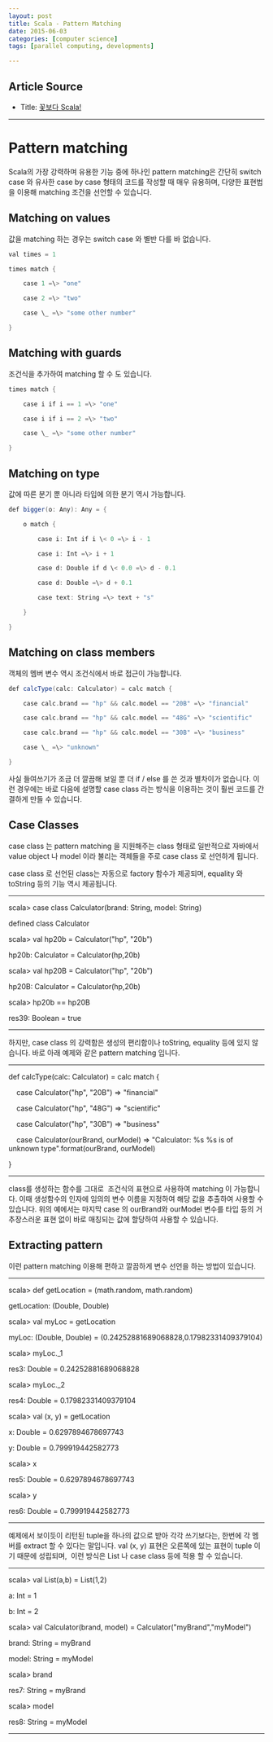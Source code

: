 ```yaml
---
layout: post
title: Scala - Pattern Matching
date: 2015-06-03
categories: [computer science]
tags: [parallel computing, developments]

---
```


## Article Source
* Title: [꽃보다 Scala!](https://docs.google.com/document/pub?id=1kSNKKKwM8rjGhn9Gnw-6Q0VCImpwSRZ7_QzwNwXgMxM)


----



# Pattern matching 


Scala의 가장 강력하며 유용한 기능 중에 하나인 pattern matching은 간단히
switch case 와 유사한 case by case 형태의 코드를 작성할 때 매우
유용하며, 다양한 표현법을 이용해 matching 조건을 선언할 수 있습니다.

## Matching on values 

값을 matching 하는 경우는 switch case 와 별반 다를 바 없습니다.

```scala
val times = 1

times match {

    case 1 =\> "one"

    case 2 =\> "two"

    case \_ =\> "some other number"

}
```

## Matching with guards 

조건식을 추가하여 matching 할 수 도 있습니다.

```scala
times match {

    case i if i == 1 =\> "one"

    case i if i == 2 =\> "two"

    case \_ =\> "some other number"

}
```

## Matching on type 

값에 따른 분기 뿐 아니라 타입에 의한 분기 역시 가능합니다.

```scala
def bigger(o: Any): Any = {

    o match {

        case i: Int if i \< 0 =\> i - 1

        case i: Int =\> i + 1

        case d: Double if d \< 0.0 =\> d - 0.1

        case d: Double =\> d + 0.1

        case text: String =\> text + "s"

    }

}
```

## Matching on class members 

객체의 멤버 변수 역시 조건식에서 바로 접근이 가능합니다.

```scala
def calcType(calc: Calculator) = calc match {

    case calc.brand == "hp" && calc.model == "20B" =\> "financial"

    case calc.brand == "hp" && calc.model == "48G" =\> "scientific"

    case calc.brand == "hp" && calc.model == "30B" =\> "business"

    case \_ =\> "unknown"

}
```

사실 들여쓰기가 조금 더 깔끔해 보일 뿐 더 if / else 를 쓴 것과 별차이가
없습니다. 이런 경우에는 바로 다음에 설명할 case class 라는 방식을
이용하는 것이 훨씬 코드를 간결하게 만들 수 있습니다.

## Case Classes 

case class 는 pattern matching 을 지원해주는 class 형태로 일반적으로
자바에서 value object 나 model 이라 불리는 객체들을 주로 case class 로
선언하게 됩니다.

case class 로 선언된 class는 자동으로 factory 함수가 제공되며, equality
와 toString 등의 기능 역시 제공됩니다.

* * * * *

scala\> case class Calculator(brand: String, model: String)

defined class Calculator

scala\> val hp20b = Calculator("hp", "20b")

hp20b: Calculator = Calculator(hp,20b)

scala\> val hp20B = Calculator("hp", "20b")

hp20B: Calculator = Calculator(hp,20b)

scala\> hp20b == hp20B

res39: Boolean = true

* * * * *

하지만, case class 의 강력함은 생성의 편리함이나 toString, equality 등에
있지 않습니다. 바로 아래 예제와 같은 pattern matching 입니다.

* * * * *

def calcType(calc: Calculator) = calc match {

    case Calculator("hp", "20B") =\> "financial"

    case Calculator("hp", "48G") =\> "scientific"

    case Calculator("hp", "30B") =\> "business"

    case Calculator(ourBrand, ourModel) =\> "Calculator: %s %s is of
unknown type".format(ourBrand, ourModel)

}

* * * * *

class를 생성하는 함수를 그대로  조건식의 표현으로 사용하여 matching 이
가능합니다. 이때 생성함수의 인자에 임의의 변수 이름을 지정하여 해당 값을
추출하여 사용할 수 있습니다. 위의 예에서는 마지막 case 의 ourBrand와
ourModel 변수를 타입 등의 거추장스러운 표현 없이 바로 매칭되는 값에
할당하여 사용할 수 있습니다.

## Extracting pattern 

이런 pattern matching 이용해 편하고 깔끔하게 변수 선언을 하는 방법이
있습니다.

* * * * *

scala\> def getLocation = (math.random, math.random)

getLocation: (Double, Double)

scala\> val myLoc = getLocation

myLoc: (Double, Double) = (0.24252881689068828,0.17982331409379104)

scala\> myLoc.\_1

res3: Double = 0.24252881689068828

scala\> myLoc.\_2

res4: Double = 0.17982331409379104

scala\> val (x, y) = getLocation

x: Double = 0.6297894678697743

y: Double = 0.799919442582773

scala\> x

res5: Double = 0.6297894678697743

scala\> y

res6: Double = 0.799919442582773

* * * * *

예제에서 보이듯이 리턴된 tuple을 하나의 값으로 받아 각각 쓰기보다는,
한번에 각 멤버를 extract 할 수 있다는 말입니다. val (x, y) 표현은
오른쪽에 있는 표현이 tuple 이기 때문에 성립되며,  이런 방식은 List 나
case class 등에 적용 할 수 있습니다.

* * * * *

scala\> val List(a,b) = List(1,2)

a: Int = 1

b: Int = 2

scala\> val Calculator(brand, model) = Calculator("myBrand","myModel")

brand: String = myBrand

model: String = myModel

scala\> brand

res7: String = myBrand

scala\> model

res8: String = myModel

* * * * *

